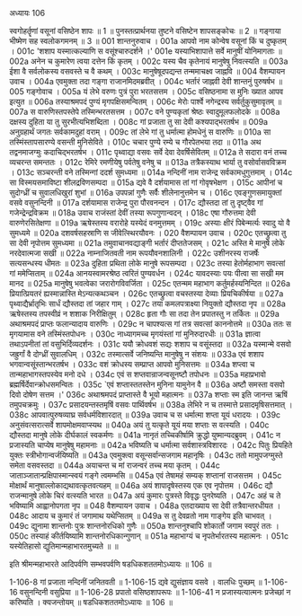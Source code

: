 अध्यायः 106

स्वगोहर्तॄणां वसूनां वसिष्ठेन शापः ॥ 1 ॥ पुनस्तत्प्रार्थनया तुष्टने वसिष्टेन शापसङ्कोचः ॥ 2 ॥ गङ्गाया भीष्मेण सह स्वलोकगमनम् ॥ 3 ॥
001	शान्तनुरुवाच ।
001a	आपवो नाम कोन्वेष वसूनां किं च दुष्कृतम् ।
001c	'शशाप यस्मात्कल्याणि स वसूंश्चारुदर्शने ।'
001e	यस्याभिशापात्ते सर्वे मानुषीं योनिमागताः ॥
002a	अनेन च कुमारेण त्वया दत्तेन किं कृतम् ।
002c	यस्य चैव कृतेनायं मानुषेषु निवत्स्यति ॥
003a	ईशा वै सर्वलोकस्य वसवस्ते च वै कथम् ।
003c	मानुषेषूदपद्यन्त तन्ममाचक्ष्व जाह्नवि ॥
004	वैशम्पायन उवाच ।
004a	एवमुक्ता तदा गङ्गा राजानमिदमब्रवीत् ।
004c	भर्तारं जाह्नवी देवी शान्तनुं पुरुषर्षभ ॥
005	गङ्गोवाच ।
005a	यं लेभे वरुणः पुत्रं पुरा भरतसत्तम ।
005c	वसिष्ठनामा स मुनिः ख्यात आपव इत्युत ॥
006a	तस्याश्रमपदं पुण्यं मृगपक्षिसमन्वितम् ।
006c	मेरोः पार्श्वे नगेन्द्रस्य सर्वर्तुकुसुमावृतम् ॥
007a	स वारुणिस्तपस्तेपे तस्मिन्भरतसत्तम ।
007c	वने पुण्यकृतां श्रेष्ठः स्वादुमूलफलोदके ॥
008a	दक्षस्य दुहिता या तु सुरभीत्यभिशब्दिता ।
008c	गां प्रजाता तु सा देवी कश्यपाद्भरतर्षभ ॥
009a	अनुग्रहार्थं जगतः सर्वकामदुहां वराम् ।
009c	तां लेभे गां तु धर्मात्मा होमधेनुं स वारुणिः ॥
010a	सा तस्मिंस्तापसारण्ये वसन्ती मुनिसेविते ।
010c	चचार पुण्ये रम्ये च गौरपेतभया तदा ॥
011a	अथ तद्वनमाजग्मुः कदाचिद्भरतर्षभ ।
011c	पृथ्वाद्या वसवः सर्वे देवा देवर्षिसेवितम् ॥
012a	ते सदारा वनं तच्च व्यचरन्त समन्ततः ।
012c	रेमिरे रमणीयेषु पर्वतेषु वनेषु च ॥
013a	तत्रैकस्याथ भार्या तु वसोर्वासवविक्रम ।
013c	सञ्चरन्ती वने तस्मिन्गां ददर्श सुमध्यमा ॥
014a	नन्दिनीं नाम राजेन्द्र सर्वकामधुगुत्तमाम् ।
014c	सा विस्मयसमाविष्टा शीलद्रविणसम्पदा ॥
015a	द्यवे वै दर्शयामास तां गां गोवृषभेक्षण ।
015c	आपीनां च सुदोग्ध्रीं च सुवालधिखुरां शुभां ॥
016a	उपपन्नां गुणैः सर्वैः शीलेनानुत्तमेन च ।
016c	एवङ्गुणसमायुक्तां वसवे वसुनन्दिनी ॥
017a	दर्शयामास राजेन्द्र पुरा पौरवनन्दन ।
017c	द्यौस्तदा तां तु दृष्ट्वैव गां गजेन्द्रेन्द्रविक्रम ॥
018a	उवाच राजंस्तां देवीं तस्या रूपगुणान्वदन् ।
018c	एषा गौरुत्तमा देवी वारुणेरसितेक्षणा ॥
019a	ऋषेस्तस्य वरारोहे यस्येदं वनमुत्तमम् ।
019c	अस्याः क्षीरं पिबेन्मर्त्यः स्वादु यो वै सुमध्यमे ॥
020a	दशवर्षसहस्राणि स जीवेत्स्थिरयौवनः ।
020	वैशम्पायन उवाच ।
020c	एतच्छ्रुत्वा तु सा देवी नृपोत्तम सुमध्यमा ॥
021a	तमुवाचानवद्याङ्गी भर्तारं दीप्ततेजसम् ।
021c	अस्ति मे मानुषे लोके नरदेवात्मजा सखी ॥
022a	नाम्नाजितवती नाम रूपयौवनशालिनी ।
022c	उशीनरस्य राजर्षेः सत्यसन्धस्य धीमतः ॥
023a	दुहिता प्रथिता लोके मानुषे रूपसम्पदा ।
023c	तस्या हेतोर्महाभाग सवत्सां गां ममेप्सिताम् ॥
024a	आनयस्वामरश्रेष्ठ त्वरितं पुण्यवर्धन ।
024c	यावदस्याः पयः पीत्वा सा सखी मम मानद ॥
025a	मानुषेषु भवत्वेका जरारोगविवर्जिता ।
025c	एतन्मम महाभाग कर्तुमर्हस्यनिन्दित ॥
026a	प्रियात्प्रियतरं ह्यस्मान्नास्ति मेऽन्यत्कथञ्चन ।
026c	एतच्छ्रुत्वा वचस्तस्या देव्याः प्रियचिकीर्षया ॥
027a	पृथ्वाद्यैर्भ्रातृभिः सार्धं द्यौस्तदा तां जहार गाम् ।
027c	तया कमलपत्राक्ष्या नियुक्तो द्यौस्तदा नृप ॥
028a	ऋषेस्तस्य तपस्वीव्रं न शशाक निरीक्षितुम् ।
028c	हृता गौः सा तदा तेन प्रपातस्तु न तर्कितः ॥
029a	अथाश्रमपदं प्राप्तः फलान्यादाय वारुणिः ।
029c	न चापश्यत्स गां तत्र सवत्सां काननोत्तमे ॥
030a	ततः स मृगयामास वने तस्मिंस्तपोधनः ।
030c	नाध्यागमच्च मृगयंस्तां गां मुनिरुदारधीः ॥
031a	ज्ञात्वा तथाऽपनीतां तां वसुभिर्दिव्यदर्शनः ।
031c	ययौ क्रोधवशं सद्यः शशाप च वसूंस्तदा ॥
032a	यस्मान्मे वसवो जह्रुर्गां वै दोग्ध्रीं सुवालधिम् ।
032c	तस्मात्सर्वे जनिष्यन्ति मानुषेषु न संशयः ॥
033a	एवं शशाप भगवान्वसूंस्तान्भरतर्षभ ।
033c	वशं क्रोधस्य सम्प्राप्त आपवो मुनिसत्तमः ॥
034a	शप्त्वा च तान्महाभागस्तपस्येव मनो दधे ।
034c	एवं स शप्तवान्राजन्वसूनष्टौ तपोधनः ॥
035a	महाप्रभावो ब्रह्मर्षिर्देवान्क्रोधसमन्वितः ।
035c	`एवं शप्तास्ततस्तेन मुनिना यामुनेन वै ॥
036a	अष्टौ समस्ता वसवो दिवो दोषेण सत्तम ।'
036c	अथाश्रमपदं प्राप्तास्ते वै भूयो महात्मनः ॥
037a	शप्ताः स्म इति जानन्त ऋषिं तमुपचक्रमुः ।
037c	प्रसादयन्तस्तमृषिं वसवः पार्थिवर्षभ ॥
038a	लेभिरे न च तस्मात्ते प्रसादमृषिसत्तमात् ।
038c	आपवात्पुरुषव्याघ्र सर्वधर्मविशारदात् ॥
039a	उवाच च स धर्मात्मा शप्ता यूयं धरादयः ।
039c	अनुसंवत्सरात्सर्वे शापमोक्षमवाप्स्यथ ॥
040a	अयं तु यत्कृते यूयं मया शप्ताः स वत्स्यति ।
040c	द्यौस्तदा मानुषे लोके दीर्घकालं स्वकर्मणः ॥
041a	नानृतं तच्चिकीर्षामि क्रुद्धो युष्मान्यदब्रुवम् ।
041c	न प्रजास्यति चाप्येष मानुषेषु महामनाः ॥
042a	भविष्यति च धर्मात्मा सर्वशास्त्रविशारदः ।
042c	पितुः प्रियहिते युक्तः स्त्रीभोगान्वर्जयिष्यति ॥
043a	एवमुक्त्वा वसून्सर्वान्सजगाम महानृषिः ।
043c	ततो मामुपजग्मुस्ते समेता वसवस्तदा ॥
044a	अयाचन्त च मां राजन्वरं तच्च मया कृतम् ।
044c	जाताञ्जातान्प्रक्षिपास्मान्स्वयं गङ्गे त्वमम्भसि ॥
045a	एवं तेषामहं सम्यक् शप्तानां राजसत्तम ।
045c	मोक्षार्थं मानुषाल्लोकाद्यथावत्कृतवत्यहम् ॥
046a	अयं शापादृषेस्तस्य एक एव नृपोत्तम ।
046c	द्यौ राजन्मानुषे लोके चिरं वत्स्यति भारत ॥
047a	अयं कुमारः पुत्रस्ते विवृद्धः पुनरेष्यति ।
047c	अहं च ते भविष्यामि आह्वानोपगता नृप ॥
048	वैशम्पायन उवाच ।
048a	एतदाख्याय सा देवी तत्रैवान्तरधीयत ।
048c	आदाय च कुमारं तं जगामाथ यथेप्सितम् ॥
049a	स तु देवव्रतो नाम गाङ्गेय इति चाभवत् ।
049c	द्युनामा शान्तनोः पुत्रः शान्तनोरधिको गुणैः ॥
050a	शान्तनुश्चापि शोकार्तो जगाम स्वपुरं ततः ।
050c	तस्याहं कीर्तयिष्यामि शान्तनोरधिकान्गुणान् ॥
051a	महाभाग्यं च नृपतेर्भारतस्य महात्मनः ।
051c	यस्येतिहासो द्युतिमान्महाभारतमुच्यते ॥ ॥

इति श्रीमन्महाभारते आदिपर्वणि सम्भवपर्वणि षडधिकशततमोऽध्यायः ॥ 106 ॥

1-106-8 गां प्रजाता नन्दिनीं जनितवती ॥ 1-106-15 द्यवे द्युसंज्ञाय वसवे । वालधिः पुच्छम् ॥ 1-106-16 वसुनन्दिनी वसुप्रिया ॥ 1-106-28 प्रपातो वसिष्ठशापरूपः ॥ 1-106-41 न प्रजास्यत्यात्मनः प्रजेच्छां न करिष्यति । क्यजन्तोयम् ॥ षडधिकशततमोऽध्यायः ॥ 106 ॥
